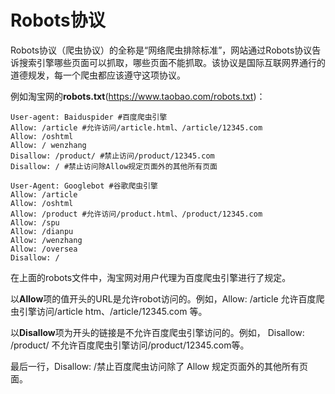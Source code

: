 # Robots协议
Robots协议（爬虫协议）的全称是“网络爬虫排除标准”，网站通过Robots协议告诉搜索引擎哪些页面可以抓取，哪些页面不能抓取。该协议是国际互联网界通行的道德规发，每一个爬虫都应该遵守这项协议。

例如淘宝网的**robots.txt**(https://www.taobao.com/robots.txt)：
```
User-agent: Baiduspider #百度爬虫引擎
Allow: /article #允许访问/article.html、/article/12345.com
Allow: /oshtml
Allow: / wenzhang
Disallow: /product/ #禁止访问/product/12345.com
Disallow: / #禁止访问除Allow规定页面外的其他所有页面

User-Agent: Googlebot #谷歌爬虫引擎
Allow: /article
Allow: /oshtml
Allow: /product #允许访问/product.html、/product/12345.com
Allow: /spu
Allow: /dianpu
Allow: /wenzhang
Allow: /oversea
Disallow: /
```
在上面的robots文件中，淘宝网对用户代理为百度爬虫引擎进行了规定。

以**Allow**项的值开头的URL是允许robot访问的。例如，Allow: /article 允许百度爬虫引擎访问/article htm、/article/12345.com 等。

以**Disallow**项为开头的链接是不允许百度爬虫引擎访问的。例如，
Disallow: /product/ 不允许百度爬虫引擎访问/product/12345.com等。

最后一行，Disallow: /禁止百度爬虫访问除了 Allow 规定页面外的其他所有页面。
